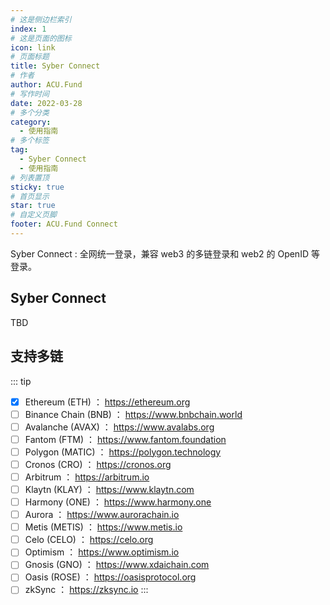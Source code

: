 ```yaml
---
# 这是侧边栏索引
index: 1
# 这是页面的图标
icon: link
# 页面标题
title: Syber Connect
# 作者
author: ACU.Fund
# 写作时间
date: 2022-03-28
# 多个分类
category:
  - 使用指南
# 多个标签
tag:
  - Syber Connect
  - 使用指南
# 列表置顶
sticky: true
# 首页显示
star: true
# 自定义页脚
footer: ACU.Fund Connect
---
```

Syber Connect : 全网统一登录，兼容 web3 的多链登录和 web2 的 OpenID 等登录。

<!-- more -->

## Syber Connect
TBD

## 支持多链
::: tip
- [x] Ethereum (ETH) ： https://ethereum.org
- [ ] Binance Chain (BNB) ： https://www.bnbchain.world
- [ ] Avalanche (AVAX) ： https://www.avalabs.org
- [ ] Fantom (FTM) ： https://www.fantom.foundation
- [ ] Polygon (MATIC) ： https://polygon.technology
- [ ] Cronos (CRO) ： https://cronos.org
- [ ] Arbitrum ： https://arbitrum.io
- [ ] Klaytn (KLAY) ： https://www.klaytn.com
- [ ] Harmony (ONE) ： https://www.harmony.one
- [ ] Aurora ： https://www.aurorachain.io
- [ ] Metis (METIS) ： https://www.metis.io
- [ ] Celo (CELO) ： https://celo.org
- [ ] Optimism ： https://www.optimism.io
- [ ] Gnosis (GNO) ： https://www.xdaichain.com
- [ ] Oasis (ROSE) ： https://oasisprotocol.org
- [ ] zkSync ： https://zksync.io
:::